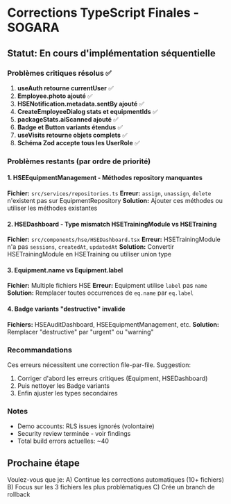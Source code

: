 # Corrections TypeScript Finales - SOGARA

## Statut: En cours d'implémentation séquentielle

### Problèmes critiques résolus ✅

1. **useAuth retourne currentUser** ✅
2. **Employee.photo ajouté** ✅ 
3. **HSENotification.metadata.sentBy ajouté** ✅
4. **CreateEmployeeDialog stats et equipmentIds** ✅
5. **packageStats.aiScanned ajouté** ✅
6. **Badge et Button variants étendus** ✅
7. **useVisits retourne objets complets** ✅
8. **Schéma Zod accepte tous les UserRole** ✅

### Problèmes restants (par ordre de priorité)

#### 1. HSEEquipmentManagement - Méthodes repository manquantes
**Fichier:** `src/services/repositories.ts`
**Erreur:** `assign`, `unassign`, `delete` n'existent pas sur EquipmentRepository
**Solution:** Ajouter ces méthodes ou utiliser les méthodes existantes

#### 2. HSEDashboard - Type mismatch HSETrainingModule vs HSETraining
**Fichier:** `src/components/hse/HSEDashboard.tsx` 
**Erreur:** HSETrainingModule n'a pas `sessions`, `createdAt`, `updatedAt`
**Solution:** Convertir HSETrainingModule en HSETraining ou utiliser union type

#### 3. Equipment.name vs Equipment.label
**Fichier:** Multiple fichiers HSE
**Erreur:** Equipment utilise `label` pas `name`
**Solution:** Remplacer toutes occurrences de `eq.name` par `eq.label`

#### 4. Badge variants "destructive" invalide
**Fichiers:** HSEAuditDashboard, HSEEquipmentManagement, etc.
**Solution:** Remplacer "destructive" par "urgent" ou "warning"

### Recommandations

Ces erreurs nécessitent une correction file-par-file. Suggestion:
1. Corriger d'abord les erreurs critiques (Equipment, HSEDashboard)
2. Puis nettoyer les Badge variants
3. Enfin ajuster les types secondaires

### Notes

- Demo accounts: RLS issues ignorés (volontaire)
- Security review terminée - voir findings
- Total build errors actuelles: ~40

## Prochaine étape

Voulez-vous que je:
A) Continue les corrections automatiques (10+ fichiers)
B) Focus sur les 3 fichiers les plus problématiques
C) Crée un branch de rollback

